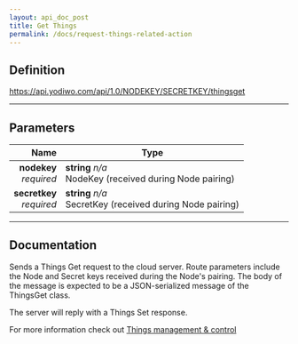 ```yaml
---
layout: api_doc_post
title: Get Things
permalink: /docs/request-things-related-action
---
```


## Definition
https://api.yodiwo.com/api/1.0/NODEKEY/SECRETKEY/thingsget

- - - -

## Parameters

| Name | Type |
| -----: | ----- |
| **nodekey** <br/> *required* | **string** *n/a* <br/> NodeKey (received during Node pairing) |
| **secretkey** <br/> *required* | **string** *n/a* <br/> SecretKey (received during Node pairing) |

- - - -

## Documentation
Sends a Things Get request to the cloud server. Route parameters include the Node and Secret keys received during the Node's pairing. The body of the message is expected to be a JSON-serialized message of the ThingsGet class.

The server will reply with a Things Set response.

For more information check out [Things management & control](/doc/docs/things-mgmt-ctrl)